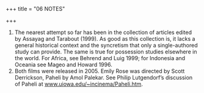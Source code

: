 +++
title = "06 NOTES"

+++
1. The nearest attempt so far has been in the collection of articles edited by Assayag and Tarabout (1999). As good as this collection is, it lacks a general historical context and the syncretism that only a single-authored study can provide. The same is true for possession studies elsewhere in the world. For Africa, see Behrend and Luig 1999; for Indonesia and Oceania see Mageo and Howard 1996.
2. Both films were released in 2005. Emily Rose was directed by Scott Derrickson, Paheli by Amol Palekar. See Philip Lutgendorf’s discussion of Paheli at www.uiowa.edu/~incinema/Paheli.htm.